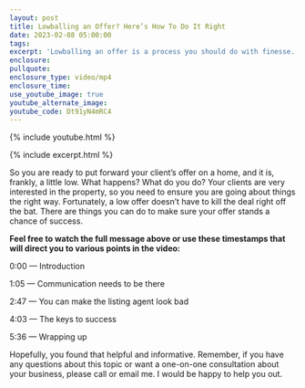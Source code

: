 ```yaml
---
layout: post
title: Lowballing an Offer? Here’s How To Do It Right
date: 2023-02-08 05:00:00
tags:
excerpt: 'Lowballing an offer is a process you should do with finesse. '
enclosure:
pullquote:
enclosure_type: video/mp4
enclosure_time:
use_youtube_image: true
youtube_alternate_image:
youtube_code: Dt91yN4mRC4
---
```

{% include youtube.html %}

{% include excerpt.html %}

So you are ready to put forward your client’s offer on a home, and it is, frankly, a little low. What happens? What do you do? Your clients are very interested in the property, so you need to ensure you are going about things the right way. Fortunately, a low offer doesn’t have to kill the deal right off the bat. There are things you can do to make sure your offer stands a chance of success.

**Feel free to watch the full message above or use these timestamps that will direct you to various points in the video:**

0:00 — Introduction

1:05 — Communication needs to be there

2:47 — You can make the listing agent look bad

4:03 — The keys to success

5:36 — Wrapping up

Hopefully, you found that helpful and informative. Remember, if you have any questions about this topic or want a one-on-one consultation about your business, please call or email me. I would be happy to help you out.
